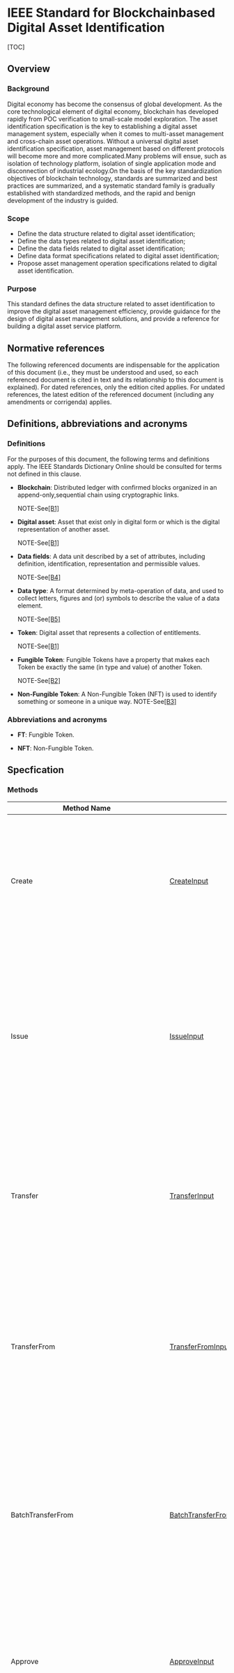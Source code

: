 # IEEE Standard for Blockchainbased Digital Asset Identification
<a name="top"></a>

[TOC]

## Overview
### Background
Digital economy has become the consensus of global development. As the core technological element of digital economy, blockchain has developed rapidly from POC verification to small-scale model exploration.
The asset identification specification is the key to establishing a digital asset management system, especially when it comes to multi-asset management and cross-chain asset operations. Without a universal digital asset identification specification, asset management based on different protocols will become more and more complicated.Many problems will ensue, such as isolation of technology platform, isolation of single application mode and disconnection of industrial ecology.On the basis of the key standardization objectives of blockchain technology, standards are summarized and best practices are summarized, and a systematic standard family is gradually established with standardized methods, and the rapid and benign development of the industry is guided.

### Scope
* Define the data structure related to digital asset identification;
* Define the data types related to digital asset identification;
* Define the data fields related to digital asset identification;
* Define data format specifications related to digital asset identification;
* Propose asset management operation specifications related to digital asset identification.

### Purpose
This standard defines the data structure related to asset identification to improve the digital asset management efficiency, provide guidance for the design of digital asset management solutions, and provide a reference for building a digital asset service platform.

## Normative references
The following referenced documents are indispensable for the application of this document (i.e., they must be understood and used, so each referenced document is cited in text and its relationship to this document is explained). For dated references, only the edition cited applies. For undated references, the latest edition of the referenced document (including any amendments or corrigenda) applies.

## Definitions, abbreviations and acronyms
### Definitions

For the purposes of this document, the following terms and definitions apply. The IEEE Standards Dictionary
Online should be consulted for terms not defined in this clause.


* **Blockchain**: Distributed ledger with confirmed blocks organized in an append-only,sequential chain using cryptographic links.

  NOTE-See[[B1]](#B1)

* **Digital asset**: Asset that exist only in digital form or which is the digital representation of another asset.

  NOTE-See[[B1]](#B1)

* **Data fields**: A data unit described by a set of attributes, including definition, identification, representation and permissible values.

  NOTE-See[[B4]](#B4)

* **Data type**: A format determined by meta-operation of data, and used to collect letters, figures and (or) symbols
  to describe the value of a data element.

  NOTE-See[[B5]](#B5)

* **Token**: Digital asset that represents a collection of entitlements.

  NOTE-See[[B1]](#B1)

* **Fungible Token**: Fungible Tokens have a property that makes each Token be exactly the same (in type and value) of another Token.

  NOTE-See[[B2]](#B2)

* **Non-Fungible Token**: A Non-Fungible Token (NFT) is used to identify something or someone in a unique way.
  NOTE-See[[B3]](#B3)

### Abbreviations and acronyms
* **FT**: Fungible Token.

* **NFT**: Non-Fungible Token.



<a name="IEEE_Standard/proto/token_contract.proto"></a>

## Specfication




<a name="token.TokenContract"></a>

### Methods


| Method Name | Request Type | Response Type | Description |
| ----------- | ------------ | ------------- | ------------|
| Create | [CreateInput](#token.CreateInput) | [Empty](#token.Empty) | Creating a new token serves as a user's proof of interest. The token can be circulated in the blockchain system with their unique characteristics, such as, Encryption, immutable, uniqueness. And token has certain economic value. |
| Issue | [IssueInput](#token.IssueInput) | [Empty](#token.Empty) | Issuing some amount of tokens to an address is the action of increasing that address' balance for the given token. The total amount of issued tokens must not exceed the total supply of the token and only the issuer (creator) of the token can issue tokens. Issuing tokens effectively increases the circulating supply. |
| Transfer | [TransferInput](#token.TransferInput) | [Empty](#token.Empty) | Transferring tokens simply is the action of transferring a given amount of tokens from one address to another. The origin or source address is the signer of the transaction. The balance of the sender must be higher than the amount that is transferred. |
| TransferFrom | [TransferFromInput](#token.TransferFromInput) | [Empty](#token.Empty) | The TransferFrom action will transfer a specified amount of tokens from one address to another. For this operation to succeed the from address needs to have approved (see allowances) enough tokens to Sender of this transaction. If successful the amount will be removed from the allowance. |
| BatchTransferFrom | [BatchTransferFromInput](#token.BatchTransferFromInput) | [Empty](#token.Empty) | The BatchTransferFrom action will transfer a batch of specified amount of tokens from one address to another. For this operation to succeed the from address needs to have approved (see allowances) enough tokens to Sender of this transaction. If successful the amount will be removed from the allowance. |
| Approve | [ApproveInput](#token.ApproveInput) | [Empty](#token.Empty) | The approve action increases the allowance from the Sender to the Spender address, enabling the Spender to call TransferFrom and approve a certain amount of transactions and to extract a certain amount of money. |
| UnApprove | [UnApproveInput](#token.UnApproveInput) | [Empty](#token.Empty) | This is the reverse operation for Approve, it will decrease the allowance and revoke permission from operation of Approve. |
| Lock | [LockInput](#token.LockInput) | [Empty](#token.Empty) | This method is used to lock tokens with specific symbol. |
| Unlock | [UnlockInput](#token.UnlockInput) | [Empty](#token.Empty) | This is the reverse operation of Lock, which un-locks some previously locked tokens. |
| Burn | [BurnInput](#token.BurnInput) | [Empty](#token.Empty) | This action will burn the specified amount of tokens which are burnable, and remove them from the token’s Supply. |
| ChangeTokenIssuer | [ChangeTokenIssuerInput](#token.ChangeTokenIssuerInput) | [Empty](#token.Empty) | Change the issuer of the specified token. Only the original issuer can change it. |
| CrossChainTransfer | [CrossChainTransferInput](#token.CrossChainTransferInput) | [Empty](#token.Empty) | This interface is a cross-chain transfer transation. |
| CrossChainReceiveToken | [CrossChainReceiveTokenInput](#token.CrossChainReceiveTokenInput) | [Empty](#token.Empty) | This method is used to receive cross-chain transfer transactions. |
| CrossChainCreateToken | [CrossChainCreateTokenInput](#token.CrossChainCreateTokenInput) | [Empty](#token.Empty) | This method is to deal with the info of tokens created by other chains, which exist in transfer transactions. |
| CrossChainTransferBatch | [CrossChainTransferBatchInput](#token.CrossChainTransferBatchInput) | [Empty](#token.Empty) | This interface is used for batch cross-chain transfer. |
| GetTokenInfo | [GetTokenInfoInput](#token.GetTokenInfoInput) | [TokenInfo](#token.TokenInfo) | View method to query token information. |
| GetBalance | [GetBalanceInput](#token.GetBalanceInput) | [GetBalanceOutput](#token.GetBalanceOutput) | View method to query the balance at the specified address. |
| GetBalanceBatch | [GetBalanceBatchInput](#token.GetBalanceBatchInput) | [GetBalanceBatchOutput](#token.GetBalanceBatchOutput) | View method to batch query the balance at the specified address. |
| GetAllowance | [GetAllowanceInput](#token.GetAllowanceInput) | [GetAllowanceOutput](#token.GetAllowanceOutput) | View method to query the account's allowance for other addresses |
| GetLockedAmount | [GetLockedAmountInput](#token.GetLockedAmountInput) | [GetLockedAmountOutput](#token.GetLockedAmountOutput) | View method to query the information for a lock. |
| GetCrossChainTransferTokenContractAddress | [GetCrossChainTransferTokenContractAddressInput](#token.GetCrossChainTransferTokenContractAddressInput) | [Address](#token.Address) | View method to query the address of receiving token in cross-chain transfer. |

 <!-- end services -->

### Data structures

<a name="token.Address"></a>

* **Address**
The function of address return.
Output parameters:
address.


| Field | Type | Label | Description |
| ----- | ---- | ----- | ----------- |
| address | [string](#string) |  | Address. |






<a name="token.ApproveForAllInput"></a>

* **ApproveForAllInput**
The function of increasing the allowance of all one's tokens from the Sender to the Spender address, 
Input parameters:
spender, symbol.


| Field | Type | Label | Description |
| ----- | ---- | ----- | ----------- |
| spender | [Address](#token.Address) |  | The address of an account/contract that is approved to make the operate. |
| symbol | [string](#string) |  | The symbol of token to approve. |






<a name="token.ApproveInput"></a>

* **ApproveInput**
The function of increasing the allowance from the Sender to the Spender address, 
Input parameters:
spender, symbol, amount.


| Field | Type | Label | Description |
| ----- | ---- | ----- | ----------- |
| spender | [Address](#token.Address) |  | The address that allowance will be increased. |
| symbol | [string](#string) |  | The symbol of token to approve. |
| amount | [int64](#int64) |  | The amount of token to approve. |






<a name="token.Approved"></a>

* **Approved**
The event of increasing the allowance from the Sender to the Spender address.
Input parameters:
owner, spender, symbol, amount.


| Field | Type | Label | Description |
| ----- | ---- | ----- | ----------- |
| owner | [Address](#token.Address) |  | The address of the token owner. |
| spender | [Address](#token.Address) |  | The address that allowance be increased. |
| symbol | [string](#string) |  | The symbol of approved token. |
| amount | [int64](#int64) |  | The amount of approved token. |






<a name="token.BatchTransferFromInput"></a>

* **BatchTransferFromInput**
The function of batch transfering form.
Input parameters:
from, to, symbol, amount, memo.


| Field | Type | Label | Description |
| ----- | ---- | ----- | ----------- |
| from | [Address](#token.Address) |  | The source address of the token. |
| to | [Address](#token.Address) |  | The destination address of the token. |
| symbol | [string](#string) | repeated | The symbol of the token to transfer. |
| amount | [int64](#int64) | repeated | The amount to transfer. |
| memo | [string](#string) |  | The memo. |






<a name="token.BoolValue"></a>

* **BoolValue**
The function of BoolValue return.
Output parameters:
bool_value.


| Field | Type | Label | Description |
| ----- | ---- | ----- | ----------- |
| bool_value | [bool](#bool) |  | Bool value. |






<a name="token.BurnInput"></a>

* **BurnInput**
The function of burning the specified amount of tokens, removing them from the token’s Supply.
Input parameters:
symbol, amount, memo.


| Field | Type | Label | Description |
| ----- | ---- | ----- | ----------- |
| symbol | [string](#string) |  | The symbol of token to burn. |
| amount | [int64](#int64) |  | The amount of token to burn. |






<a name="token.Burned"></a>

* **Burned**
The event of burning the specified amount of tokens, removing them from the token’s Supply.
Input parameters:
burner, symbol, amount.


| Field | Type | Label | Description |
| ----- | ---- | ----- | ----------- |
| burner | [Address](#token.Address) |  | The address who wants to burn token. |
| symbol | [string](#string) |  | The symbol of burned token. |
| amount | [int64](#int64) |  | The amount of burned token. |






<a name="token.ChangeTokenIssuerInput"></a>

* **ChangeTokenIssuerInput**
The function of changing the issuer of the specified token.
Input parameters:
symbol, new_token_issuer.


| Field | Type | Label | Description |
| ----- | ---- | ----- | ----------- |
| symbol | [string](#string) |  | The token symbol. |
| new_token_issuer | [Address](#token.Address) |  | The new token issuer for change. |






<a name="token.CreateInput"></a>

* **CreateInput**
The function of creating a token.
Input parameters:
symbol, token_name, supply, total_supply, decimals, issuer, is_burnable, issue_chain_id, issued, external_information.


| Field | Type | Label | Description |
| ----- | ---- | ----- | ----------- |
| symbol | [string](#string) |  | The symbol of the token. |
| token_name | [string](#string) |  | The full name of the token. |
| total_supply | [int64](#int64) |  | The total supply of the token. |
| decimals | [int32](#int32) |  | Precision of token. When decimal =0, the token created belongs to Non-Fungible Token otherwise, it belongs to Fungible Token. |
| issuer | [Address](#token.Address) |  | The address that created the token. |
| is_burnable | [bool](#bool) |  | A flag indicating if this token is burnable. |
| exter_info | [external_information](#token.external_information) |  | The external information aimed to different kinds of token. Double underlines indicates the reserved field, with which you can define them by yourself. for example, if the token belongs to Non-Fungible Token, it uses ERC-721 protocal, and it has its own identity, if the token belongs to Fungible Token, it uses ERC-20protocal. Showing like car->porsche101. |






<a name="token.CrossChainBatchReceived"></a>

* **CrossChainBatchReceived**
The event of batch receiving the token(cross-chain).
Input parameters:
from, to, symbol, amount, from_chain_id, issue_chain_id, parent_chain_height.


| Field | Type | Label | Description |
| ----- | ---- | ----- | ----------- |
| from | [Address](#token.Address) |  | The source address of the transferred token. |
| to | [Address](#token.Address) |  | The destination address of the transferred token. |
| symbol | [string](#string) | repeated | The symbol of the received token. |
| amount | [int64](#int64) | repeated | The amount of the received token. |
| from_chain_id | [int32](#int32) |  | The destination chain id. |
| issue_chain_id | [int32](#int32) |  | The chain id of the token. |
| parent_chain_height | [int64](#int64) |  | The parent chain height of the transfer transaction. |






<a name="token.CrossChainCreateTokenInput"></a>

* **CrossChainCreateTokenInput**
The function of creating tokens on side chain.
Input parameters:
from_chain_id, parent_chain_height, transaction_bytes, merkle_path.


| Field | Type | Label | Description |
| ----- | ---- | ----- | ----------- |
| from_chain_id | [int32](#int32) |  | The chain id of the chain on which the token was created. |
| parent_chain_height | [int64](#int64) |  | The height of the transaction that created the token. |
| transaction_bytes | [bytes](#bytes) |  | The transaction that created the token. |
| merkle_path | [MerklePath](#token.MerklePath) |  | The merkle path created from the transaction that created the transaction. |






<a name="token.CrossChainReceiveTokenInput"></a>

* **CrossChainReceiveTokenInput**
The function of receiving cross-chain transfers.
Input parameters:
from_chain_id, parent_chain_height, transfer_transaction_bytes, merkle_path


| Field | Type | Label | Description |
| ----- | ---- | ----- | ----------- |
| from_chain_id | [int32](#int32) |  | The source chain id. |
| parent_chain_height | [int64](#int64) |  | The height of the transfer transaction. |
| transfer_transaction_bytes | [bytes](#bytes) |  | The raw bytes of the transfer transaction. |
| merkle_path | [MerklePath](#token.MerklePath) |  | The merkle path created from the transfer transaction. |






<a name="token.CrossChainReceived"></a>

* **CrossChainReceived**
The event of receiving the token(cross-chain).
Input parameters:
from, to, symbol, amount, memo, from_chain_id, issue_chain_id, parent_chain_height.


| Field | Type | Label | Description |
| ----- | ---- | ----- | ----------- |
| from | [Address](#token.Address) |  | The source address of the transferred token. |
| to | [Address](#token.Address) |  | The destination address of the transferred token. |
| symbol | [string](#string) |  | The symbol of the received token. |
| amount | [int64](#int64) |  | The amount of the received token. |
| memo | [string](#string) |  | The memo. |
| from_chain_id | [int32](#int32) |  | The destination chain id. |
| issue_chain_id | [int32](#int32) |  | The chain id of the token. |
| parent_chain_height | [int64](#int64) |  | The parent chain height of the transfer transaction. |






<a name="token.CrossChainTransferBatchInput"></a>

* **CrossChainTransferBatchInput**
The function of batch transfering(cross-chain).
Input parameters:
from, to, symbol, amount, to_chain_id, issue_chain_id, memo.


| Field | Type | Label | Description |
| ----- | ---- | ----- | ----------- |
| from | [Address](#token.Address) |  | The signer of the transaction. |
| to | [Address](#token.Address) |  | The receiver of transfer. |
| symbol | [string](#string) | repeated | The symbol of token. |
| amount | [int64](#int64) | repeated | The amount of token to transfer. |
| to_chain_id | [int32](#int32) |  | The destination chain id. |
| issue_chain_id | [int32](#int32) |  | The chain id of the token. |
| memo | [string](#string) |  | The memo. |






<a name="token.CrossChainTransferInput"></a>

* **CrossChainTransferInput**
The function of cross-chain transfering.
Input parameters:
to, symbol, amount, memo, to_chain_id, issue_chain_id.


| Field | Type | Label | Description |
| ----- | ---- | ----- | ----------- |
| to | [Address](#token.Address) |  | The receiver of transfer. |
| symbol | [string](#string) |  | The symbol of token. |
| amount | [int64](#int64) |  | The amount of token to transfer. |
| memo | [string](#string) |  | The memo. |
| to_chain_id | [int32](#int32) |  | The destination chain id. |
| issue_chain_id | [int32](#int32) |  | The chain id of the token. |






<a name="token.CrossChainTransferred"></a>

* **CrossChainTransferred**
The event of transfering tokens(cross-chain).
Input parameters:
from, to, symbol, amount, to_chain_id, issue_chain_id, memo.


| Field | Type | Label | Description |
| ----- | ---- | ----- | ----------- |
| from | [Address](#token.Address) |  | The source address of the transferred token. |
| to | [Address](#token.Address) |  | The destination address of the transferred token. |
| symbol | [string](#string) |  | The symbol of the transferred token. |
| amount | [int64](#int64) |  | The amount of the transferred token. |
| to_chain_id | [int32](#int32) |  | The destination chain id. |
| issue_chain_id | [int32](#int32) |  | The chain id of the token. |
| memo | [string](#string) |  | The memo. |






<a name="token.CrossChainTransferredBatch"></a>

* **CrossChainTransferredBatch**
The event of batch transfering the token(cross-chain).
Input parameters:
from, to, symbol, amount, to_issue_chain_id, issue_chain_id.


| Field | Type | Label | Description |
| ----- | ---- | ----- | ----------- |
| from | [Address](#token.Address) |  | The source address of the transferred token. |
| to | [Address](#token.Address) |  | The destination address of the transferred token. |
| symbol | [string](#string) | repeated | The symbol of the transferred token. |
| amount | [int64](#int64) | repeated | The amount of the transferred token. |
| to_chain_id | [int32](#int32) |  | The destination chain id. |
| issue_chain_id | [int32](#int32) |  | The chain id of the token. |






<a name="token.Empty"></a>

* **Empty**
The function of empty return.
Output parameters:
empty.


| Field | Type | Label | Description |
| ----- | ---- | ----- | ----------- |
| empty | [string](#string) |  | Empty return. |






<a name="token.GetAllowanceInput"></a>

* **GetAllowanceInput**
The funciton of querying the account's allowance for other addresses.
Input parameters:
symbol, owner, spender.


| Field | Type | Label | Description |
| ----- | ---- | ----- | ----------- |
| symbol | [string](#string) |  | The symbol of token. |
| owner | [Address](#token.Address) |  | The address of the token owner. |
| spender | [Address](#token.Address) |  | The address of the spender. |






<a name="token.GetAllowanceOutput"></a>

* **GetAllowanceOutput**
The output of querying the account's allowance for other addresses.
Out parameters:
symbol, owner, spender, allowance.


| Field | Type | Label | Description |
| ----- | ---- | ----- | ----------- |
| symbol | [string](#string) |  | The symbol of token. |
| owner | [Address](#token.Address) |  | The address of the token owner. |
| spender | [Address](#token.Address) |  | The address of the spender. |
| allowance | [int64](#int64) |  | The amount of allowance. |






<a name="token.GetBalanceBatchInput"></a>

* **GetBalanceBatchInput**
The function of batch querying the balance at the specified address.
Input parameters:
symbol, owner.


| Field | Type | Label | Description |
| ----- | ---- | ----- | ----------- |
| symbol | [string](#string) | repeated | The symbol of token. |
| owner | [Address](#token.Address) |  | The target address of the query. |






<a name="token.GetBalanceBatchOutput"></a>

* **GetBalanceBatchOutput**
The output of batch querying the balance at the specified address.
Output parameters:
symbol, owner, balance.


| Field | Type | Label | Description |
| ----- | ---- | ----- | ----------- |
| symbol | [string](#string) | repeated | The symbol of token. |
| owner | [Address](#token.Address) |  | The target address of the query. |
| balance | [int64](#int64) | repeated | The balance of the owner. |






<a name="token.GetBalanceInput"></a>

* **GetBalanceInput**
The function of querying the balance at the specified address.
Input parameters:
symbol, owner.


| Field | Type | Label | Description |
| ----- | ---- | ----- | ----------- |
| symbol | [string](#string) |  | The symbol of token. |
| owner | [Address](#token.Address) |  | The target address of the query. |






<a name="token.GetBalanceOutput"></a>

* **GetBalanceOutput**
The output of querying the balance at the specified address.
Output parameters:
symbol, owner, balance.


| Field | Type | Label | Description |
| ----- | ---- | ----- | ----------- |
| symbol | [string](#string) |  | The symbol of token. |
| owner | [Address](#token.Address) |  | The target address of the query. |
| balance | [int64](#int64) |  | The balance of the owner. |






<a name="token.GetCrossChainTransferTokenContractAddressInput"></a>

* **GetCrossChainTransferTokenContractAddressInput**
The function of querying the address of receiving token in cross-chain transfer.
Input parameters:
chain_id.


| Field | Type | Label | Description |
| ----- | ---- | ----- | ----------- |
| chainId | [int32](#int32) |  | The chain id. |






<a name="token.GetLockedAmountInput"></a>

* **GetLockedAmountInput**
The function of querying the information for a lock.
Input parameters:
address, symbol, lock_id.


| Field | Type | Label | Description |
| ----- | ---- | ----- | ----------- |
| address | [Address](#token.Address) |  | The address of the lock. |
| symbol | [string](#string) |  | The token symbol. |
| lock_id | [Hash](#token.Hash) |  | The id of the lock. |






<a name="token.GetLockedAmountOutput"></a>

* **GetLockedAmountOutput**
The output of querying the information for a lock.
Input parameters:
address, symbol, lock_id, amount.


| Field | Type | Label | Description |
| ----- | ---- | ----- | ----------- |
| address | [Address](#token.Address) |  | The address of the lock. |
| symbol | [string](#string) |  | The token symbol. |
| lock_id | [Hash](#token.Hash) |  | The id of the lock. |
| amount | [int64](#int64) |  | The locked amount. |






<a name="token.GetTokenInfoInput"></a>

* **GetTokenInfoInput**
The function of querying token information.
Input parameters:
symbol.


| Field | Type | Label | Description |
| ----- | ---- | ----- | ----------- |
| symbol | [string](#string) |  | The symbol of token. |






<a name="token.Hash"></a>

* **Hash**
The function of hash return.
Output parameters:
hash.


| Field | Type | Label | Description |
| ----- | ---- | ----- | ----------- |
| hash | [string](#string) |  | Hash value. |






<a name="token.Int32Value"></a>

* **Int32Value**
The function of Int32Value return.
Output parameters:
int_value.


| Field | Type | Label | Description |
| ----- | ---- | ----- | ----------- |
| int_value | [int32](#int32) |  | Int32 value. |






<a name="token.IssueInput"></a>

* **IssueInput**
The function of issuing some amount of tokens to an address. 
Input parameters:
symbol, amount, to, memo.


| Field | Type | Label | Description |
| ----- | ---- | ----- | ----------- |
| symbol | [string](#string) |  | The token symbol to issue. |
| amount | [int64](#int64) |  | The token amount to issue. |
| memo | [string](#string) |  | The memo. |
| to | [Address](#token.Address) |  | The target address to issue. |






<a name="token.Issued"></a>

* **Issued**
The event of issuing token.
Input parameters:
symbol, amount, memo, to.


| Field | Type | Label | Description |
| ----- | ---- | ----- | ----------- |
| symbol | [string](#string) |  | The symbol of issued token. |
| amount | [int64](#int64) |  | The amount of issued token. |
| memo | [string](#string) |  | The memo. |
| to | [Address](#token.Address) |  | The issued target address. |






<a name="token.LockInput"></a>

* **LockInput**
The function of locking tokens.
Input parameters:
lock_address, lock_id, symbol, amount, memo.


| Field | Type | Label | Description |
| ----- | ---- | ----- | ----------- |
| address | [Address](#token.Address) |  | The one want to lock his token. |
| lock_id | [Hash](#token.Hash) |  | Id of the lock. |
| symbol | [string](#string) |  | The symbol of the token to lock. |
| memo | [string](#string) |  | a memo. |
| amount | [int64](#int64) |  | The amount of tokens to lock. |






<a name="token.MerklePath"></a>

* **MerklePath**
The function of merklePath return.
Output parameters:
merkle_path.


| Field | Type | Label | Description |
| ----- | ---- | ----- | ----------- |
| merkle_path | [string](#string) |  | Merkle path. |






<a name="token.StringValue"></a>

* **StringValue**
The function of StringValue return.
Output parameters:
string_value.


| Field | Type | Label | Description |
| ----- | ---- | ----- | ----------- |
| string_value | [string](#string) |  | String value. |






<a name="token.TokenCreated"></a>

* **TokenCreated**
The event of creating token.
Input parameters:
symbol, token_name, total_supply, decimals, issuer, is_burnable, issue_chain_id, external information..


| Field | Type | Label | Description |
| ----- | ---- | ----- | ----------- |
| symbol | [string](#string) |  | The symbol of the token. |
| token_name | [string](#string) |  | The full name of the token. |
| total_supply | [int64](#int64) |  | The total supply of the token. |
| decimals | [int32](#int32) |  | Precision of token. When decimal =0, the token created belongs to Non-Fungible Token otherwise, it belongs to Fungible Token. |
| issuer | [Address](#token.Address) |  | The address that created the token. |
| is_burnable | [bool](#bool) |  | A flag indicating if this token is burnable. |
| issue_chain_id | [int32](#int32) |  | The chain id of the token. |
| exter_info | [external_information](#token.external_information) |  | The external information aimed to different kinds of token. Double underlines indicates the reserved field, with which you can define them by yourself. for example, if the token belongs to Non-Fungible Token, it uses ERC-721 protocal, and it has its own identity, if the token belongs to Fungible Token, it uses ERC-20protocal. Showing like car->porsche101. |






<a name="token.TokenInfo"></a>

* **TokenInfo**
The information of token.
Output parameters:
symbol, token_name, supply, total_supply, decimals, issuer, is_burnable, issue_chain_id, issued, external_information.


| Field | Type | Label | Description |
| ----- | ---- | ----- | ----------- |
| symbol | [string](#string) |  | The symbol of the token. |
| token_name | [string](#string) |  | The full name of the token. |
| supply | [int64](#int64) |  | The current supply of the token. |
| total_supply | [int64](#int64) |  | The total supply of the token. |
| decimals | [int32](#int32) |  | Precision of token. When decimal =0, the token created belongs to Non-Fungible Token, otherwise, it belongs to Fungible Token. |
| issuer | [Address](#token.Address) |  | The address that created the token. |
| is_burnable | [bool](#bool) |  | A flag indicating if this token is burnable. |
| issue_chain_id | [int32](#int32) |  | The chain id of the token. |
| issued | [int64](#int64) |  | The amount of issued tokens. |
| exter_info | [external_information](#token.external_information) |  | The external information aimed to different kinds of token. Double underlines indicates the reserved field, with which you can define them by yourself. for example, if the token belongs to Non-Fungible Token, it uses ERC-721 protocal, and it has its own identity, if the token belongs to Fungible Token, it uses ERC-20protocal. Showing like car->porsche101. |






<a name="token.TokenInfoList"></a>

* **TokenInfoList**
The output of tokeninfo(list).
Output parameters:
value


| Field | Type | Label | Description |
| ----- | ---- | ----- | ----------- |
| value | [TokenInfo](#token.TokenInfo) | repeated | List of token information. |






<a name="token.TotalSupply"></a>

* **TotalSupply**
The function of querying the total supply of the token.
Input parameters:
owner, symbol, amount, memo.


| Field | Type | Label | Description |
| ----- | ---- | ----- | ----------- |
| owner | [Address](#token.Address) |  | The owner who issued the token. |
| symbol | [string](#string) |  | The symbol of the transferred token. |
| amount | [int64](#int64) |  | The amount of the transferred token. |
| memo | [string](#string) |  | The memo. |






<a name="token.TransferFromInput"></a>

* **TransferFromInput**
The function of transfering a specified amount of tokens from one address to another. 
Input parameters:
from, to, symbol, amount, memo.


| Field | Type | Label | Description |
| ----- | ---- | ----- | ----------- |
| from | [Address](#token.Address) |  | The source address of the token. |
| to | [Address](#token.Address) |  | The destination address of the token. |
| symbol | [string](#string) |  | The symbol of the token to transfer. |
| amount | [int64](#int64) |  | The amount to transfer. |
| memo | [string](#string) |  | The memo. |






<a name="token.TransferInput"></a>

* **TransferInput**
The function of transferring a given amount of tokens from one address to another. 
Input parameters:
to, symbol, amount, memo.


| Field | Type | Label | Description |
| ----- | ---- | ----- | ----------- |
| to | [Address](#token.Address) |  | The receiver of the token. |
| symbol | [string](#string) |  | The token symbol to transfer. |
| amount | [int64](#int64) |  | The amount to to transfer. |
| memo | [string](#string) |  | The memo. |






<a name="token.Transferred"></a>

* **Transferred**
The event of transfering tokens.
Input parameters:
from, to, symbol, amount, memo.


| Field | Type | Label | Description |
| ----- | ---- | ----- | ----------- |
| from | [Address](#token.Address) |  | The source address of the transferred token. |
| to | [Address](#token.Address) |  | The destination address of the transferred token. |
| symbol | [string](#string) |  | The symbol of the transferred token. |
| amount | [int64](#int64) |  | The amount of the transferred token. |
| memo | [string](#string) |  | The memo. |






<a name="token.TransferredBatch"></a>

* **TransferredBatch**
The event of transfering the token.
Input parameters:
from, to, symbol, amount.


| Field | Type | Label | Description |
| ----- | ---- | ----- | ----------- |
| from | [Address](#token.Address) |  | The source address of the transferred token. |
| to | [Address](#token.Address) |  | The destination address of the transferred token. |
| symbol | [string](#string) | repeated | The symbol of the transferred token. |
| amount | [int64](#int64) | repeated | The amount of the transferred token. |






<a name="token.URI"></a>

* **URI**
The event of showing infomation of the changed token.
Input parameters:
symbol, amount.


| Field | Type | Label | Description |
| ----- | ---- | ----- | ----------- |
| symbol | [string](#string) |  | The symbol of issued token. |
| amount | [int64](#int64) |  | The amount of issued token. |






<a name="token.UnApproveInput"></a>

* **UnApproveInput**
The function of reversing operation for Approve, it will decrease the allowance.
Input parameters:
spender, symbol, amount.


| Field | Type | Label | Description |
| ----- | ---- | ----- | ----------- |
| spender | [Address](#token.Address) |  | The address that allowance will be decreased. |
| symbol | [string](#string) |  | The symbol of token to un-approve. |
| amount | [int64](#int64) |  | The amount of token to un-approve. |






<a name="token.UnApproved"></a>

* **UnApproved**
The event of reversing operation for Approve, it will decrease the allowance.
Input parameters:
owner, spender, symbol, amount.


| Field | Type | Label | Description |
| ----- | ---- | ----- | ----------- |
| owner | [Address](#token.Address) |  | The address of the token owner. |
| spender | [Address](#token.Address) |  | The address that allowance be decreased. |
| symbol | [string](#string) |  | The symbol of un-approved token. |
| amount | [int64](#int64) |  | The amount of un-approved token. |






<a name="token.UnlockInput"></a>

* **UnlockInput**
The function of unlocking tokens.
Input parameters:
unlock_address, lock_id, symbol, amount, memo.


| Field | Type | Label | Description |
| ----- | ---- | ----- | ----------- |
| address | [Address](#token.Address) |  | The one want to un-lock his token. |
| lock_id | [Hash](#token.Hash) |  | Id of the lock. |
| symbol | [string](#string) |  | The symbol of the token to un-lock. |
| memo | [string](#string) |  | a memo. |
| amount | [int64](#int64) |  | The amount of tokens to un-lock. |






<a name="token.external_information"></a>

* **external_information**
the extra information of token,
Including some standard definition information, which begins with a double underscore,
and some custom information.
Output parameters:
_description,_image,properties


| Field | Type | Label | Description |
| ----- | ---- | ----- | ----------- |
| __description | [string](#string) |  | Describes the asset to which this token represents. |
| __image | [string](#string) |  | A URI pointing to a resource with mime type image/* representing the asset to which this token represents. Consider making any images at a width between 320 and 1080 pixels and aspect ratio between 1.91:1 and 4:5 inclusive. |
| properties | [string](#string) | repeated | Arbitrary set of attributes. |
| user_define | [external_information.UserDefineEntry](#token.external_information.UserDefineEntry) | repeated | Aimed at Non-Fungible Token, which has its own identification. showing like car->porsche101. |






<a name="token.external_information.UserDefineEntry"></a>

* **external_information.UserDefineEntry**



| Field | Type | Label | Description |
| ----- | ---- | ----- | ----------- |
| key | [string](#string) |  |  |
| value | [string](#string) |  |  |





 <!-- end messages -->

### Others
 <!-- end enums -->


<a name="IEEE_Standard/proto/token_contract.proto-extensions"></a>

* **File-level Extensions**
| Extension | Type | Base | Number | Description |
| --------- | ---- | ---- | ------ | ----------- |
| is_indexed | bool | .google.protobuf.FieldOptions | 502001 |  |
| identity | string | .google.protobuf.FileOptions | 500001 |  |
| is_event | bool | .google.protobuf.MessageOptions | 50100 |  |
| is_view | bool | .google.protobuf.MethodOptions | 506001 |  |
| base | string | .google.protobuf.ServiceOptions | 505001 |  |
| csharp_state | string | .google.protobuf.ServiceOptions | 505030 |  |

 <!-- end HasExtensions -->



* **Scalar Value Types**

| .proto Type | Notes | C++ | Java | Python | Go | C# | PHP | Ruby |
| ----------- | ----- | --- | ---- | ------ | -- | -- | --- | ---- |
| <a name="double" /> double |  | double | double | float | float64 | double | float | Float |
| <a name="float" /> float |  | float | float | float | float32 | float | float | Float |
| <a name="int32" /> int32 | Uses variable-length encoding. Inefficient for encoding negative numbers – if your field is likely to have negative values, use sint32 instead. | int32 | int | int | int32 | int | integer | Bignum or Fixnum (as required) |
| <a name="int64" /> int64 | Uses variable-length encoding. Inefficient for encoding negative numbers – if your field is likely to have negative values, use sint64 instead. | int64 | long | int/long | int64 | long | integer/string | Bignum |
| <a name="uint32" /> uint32 | Uses variable-length encoding. | uint32 | int | int/long | uint32 | uint | integer | Bignum or Fixnum (as required) |
| <a name="uint64" /> uint64 | Uses variable-length encoding. | uint64 | long | int/long | uint64 | ulong | integer/string | Bignum or Fixnum (as required) |
| <a name="sint32" /> sint32 | Uses variable-length encoding. Signed int value. These more efficiently encode negative numbers than regular int32s. | int32 | int | int | int32 | int | integer | Bignum or Fixnum (as required) |
| <a name="sint64" /> sint64 | Uses variable-length encoding. Signed int value. These more efficiently encode negative numbers than regular int64s. | int64 | long | int/long | int64 | long | integer/string | Bignum |
| <a name="fixed32" /> fixed32 | Always four bytes. More efficient than uint32 if values are often greater than 2^28. | uint32 | int | int | uint32 | uint | integer | Bignum or Fixnum (as required) |
| <a name="fixed64" /> fixed64 | Always eight bytes. More efficient than uint64 if values are often greater than 2^56. | uint64 | long | int/long | uint64 | ulong | integer/string | Bignum |
| <a name="sfixed32" /> sfixed32 | Always four bytes. | int32 | int | int | int32 | int | integer | Bignum or Fixnum (as required) |
| <a name="sfixed64" /> sfixed64 | Always eight bytes. | int64 | long | int/long | int64 | long | integer/string | Bignum |
| <a name="bool" /> bool |  | bool | boolean | boolean | bool | bool | boolean | TrueClass/FalseClass |
| <a name="string" /> string | A string must always contain UTF-8 encoded or 7-bit ASCII text. | string | String | str/unicode | string | string | string | String (UTF-8) |
| <a name="bytes" /> bytes | May contain any arbitrary sequence of bytes. | string | ByteString | str | []byte | ByteString | string | String (ASCII-8BIT) |


## Bibliography

Bibliographical references are resources that provide additional or helpful material but do not need to be
understood or used to implement this standard. Reference to these resources is made for informational use only.

<span id="B1">[B1] ISO 22739:2020(en), Blockchain and distributed ledger technologies—Vocabulary.</span>

<span id="B2">[B2] ERC-20 Token Standard.</span>

<span id="B3">[B3] ERC-721 Token Standard.</span>

<span id="B4">[B4] GB/T 19488.1-2004.</span>

<span id="B5">[B5] GB/T 18391.1-2002.</span>

